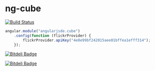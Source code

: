 ng-cube
======
[![Build Status](https://travis-ci.org/angularjs-de/java-mag-angularjs-article.png)](https://travis-ci.org/angularjs-de/java-mag-angularjs-article)


```js
angular.module("angularjsde.cube")
    .config(function (flickrProvider) {
        flickrProvider.apiKey("4e0e99bf242015aee01bffea1efff314");
    });
```


[![Bitdeli Badge](https://d2weczhvl823v0.cloudfront.net/angularjs-de/jm0314/trend.png)](https://bitdeli.com/free "Bitdeli Badge")



[![Bitdeli Badge](https://d2weczhvl823v0.cloudfront.net/angularjs-de/ng-cube/trend.png)](https://bitdeli.com/free "Bitdeli Badge")

